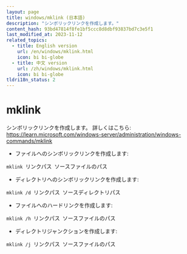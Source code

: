 ```yaml
---
layout: page
title: windows/mklink (日本語)
description: "シンボリックリンクを作成します。"
content_hash: 93bd47814f8fe1bf5ccc8d8dbf93837bd7c3e5f1
last_modified_at: 2023-11-12
related_topics:
  - title: English version
    url: /en/windows/mklink.html
    icon: bi bi-globe
  - title: 中文 version
    url: /zh/windows/mklink.html
    icon: bi bi-globe
tldri18n_status: 2
---
```

# mklink

シンボリックリンクを作成します。
詳しくはこちら: <https://learn.microsoft.com/windows-server/administration/windows-commands/mklink>

- ファイルへのシンボリックリンクを作成します:

`mklink `<span class="tldr-var badge badge-pill bg-dark-lm bg-white-dm text-white-lm text-dark-dm font-weight-bold">リンクパス</span>` `<span class="tldr-var badge badge-pill bg-dark-lm bg-white-dm text-white-lm text-dark-dm font-weight-bold">ソースファイルのパス</span>

- ディレクトリへのシンボリックリンクを作成します:

`mklink /d `<span class="tldr-var badge badge-pill bg-dark-lm bg-white-dm text-white-lm text-dark-dm font-weight-bold">リンクパス</span>` `<span class="tldr-var badge badge-pill bg-dark-lm bg-white-dm text-white-lm text-dark-dm font-weight-bold">ソースディレクトリパス</span>

- ファイルへのハードリンクを作成します:

`mklink /h `<span class="tldr-var badge badge-pill bg-dark-lm bg-white-dm text-white-lm text-dark-dm font-weight-bold">リンクパス</span>` `<span class="tldr-var badge badge-pill bg-dark-lm bg-white-dm text-white-lm text-dark-dm font-weight-bold">ソースファイルのパス</span>

- ディレクトリジャンクションを作成します:

`mklink /j `<span class="tldr-var badge badge-pill bg-dark-lm bg-white-dm text-white-lm text-dark-dm font-weight-bold">リンクパス</span>` `<span class="tldr-var badge badge-pill bg-dark-lm bg-white-dm text-white-lm text-dark-dm font-weight-bold">ソースファイルのパス</span>
